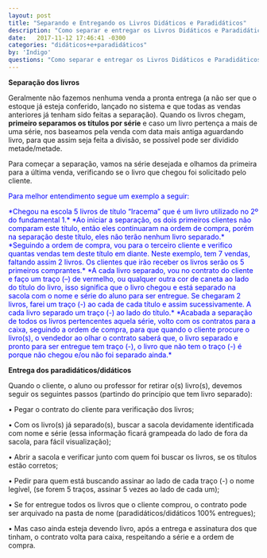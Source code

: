 ```yaml
---
layout: post
title: "Separando e Entregando os Livros Didáticos e Paradidáticos"
description: "Como separar e entregar os Livros Didáticos e Paradidáticos"
date:   2017-11-12 17:46:41 -0300
categories: "didáticos+e+paradidáticos"
by: 'Indigo'
questions: "Como separar e entregar os Livros Didáticos e Paradidáticos"
---
```


**Separação dos livros**

Geralmente não fazemos nenhuma venda a pronta entrega (a não ser que o estoque já esteja conferido, lançado no sistema e que todas as vendas anteriores já tenham sido feitas a separação).
Quando os livros chegam, **primeiro separamos os títulos por série** e caso um livro pertença a mais de uma série, nos baseamos pela venda com data mais antiga aguardando livro, para que assim seja feita a divisão, se possível pode ser dividido metade/metade.

Para começar a separação, vamos na série desejada e olhamos da primeira para a última venda, verificando se o livro que chegou foi solicitado pelo cliente.

<span style="color:blue">Para melhor entendimento segue um exemplo a seguir:</span>

<span style="color:blue">
*Chegou na escola 5 livros de título “Iracema” que é um livro utilizado no 2º do fundamental 1.*
*Ao iniciar a separação, os dois primeiros clientes não comparam este título, então eles continuaram na ordem de compra, porém na separação deste título, eles não terão nenhum livro separado.*
*Seguindo a ordem de compra, vou para o terceiro cliente e verifico quantas vendas tem deste título em diante. Neste exemplo, tem 7 vendas, faltando assim 2 livros. Os clientes que irão receber os livros serão os 5 primeiros comprantes.*</span>

<span style="color:blue">
*A cada livro separado, vou no contrato do cliente e faço um traço (–) de vermelho, ou qualquer outra cor de caneta ao lado do título do livro, isso significa que o livro chegou e está separado na sacola com o nome e série do aluno para ser entregue. Se chegaram 2 livros, farei um traço (-) ao cada de cada título e assim sucessivamente. A cada livro separado um traço (-) ao lado do título.*</span>

<span style="color:blue">
*Acabada a separação de todos os livros pertencentes aquela série, volto com os contratos para a caixa, seguindo a ordem de compra, para que quando o cliente procure o livro(s), o vendedor ao olhar o contrato saberá que, o livro separado e pronto para ser entregue tem traço (-), o livro que não tem o traço (-) é porque não chegou e/ou não foi separado ainda.*</span>


**Entrega dos paradidáticos/didáticos**

Quando o cliente, o aluno ou professor for retirar o(s) livro(s), devemos seguir os seguintes passos (partindo do princípio que tem livro separado):

• Pegar o contrato do cliente para verificação dos livros;

• Com os livro(s) já separado(s), buscar a sacola devidamente identificada com nome e série (essa informação ficará grampeada do lado de fora da sacola, para fácil visualização);

• Abrir a sacola e verificar junto com quem foi buscar os livros, se os títulos estão corretos;

• Pedir para quem está buscando assinar ao lado de cada traço (-) o nome legível, (se forem 5 traços, assinar 5 vezes ao lado de cada um);

• Se for entregue todos os livros que o cliente comprou, o contrato pode ser arquivado na pasta de nome (paradidáticos/didáticos 100% entregues);

• Mas caso ainda esteja devendo livro, após a entrega e assinatura dos que tinham, o contrato volta para caixa, respeitando a série e a ordem de compra.
